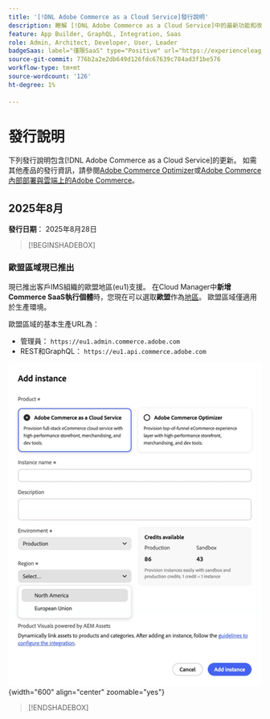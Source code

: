 ```yaml
---
title: '[!DNL Adobe Commerce as a Cloud Service]發行說明'
description: 瞭解 [!DNL Adobe Commerce as a Cloud Service]中的最新功能和改進專案。
feature: App Builder, GraphQL, Integration, Saas
role: Admin, Architect, Developer, User, Leader
badgeSaas: label="僅限SaaS" type="Positive" url="https://experienceleague.adobe.com/en/docs/commerce/user-guides/product-solutions" tooltip="僅適用於Adobe Commerce as a Cloud Service和Adobe Commerce Optimizer專案(Adobe管理的SaaS基礎結構)。"
source-git-commit: 776b2a2e2db649d126fdc67639c784ad3f1be576
workflow-type: tm+mt
source-wordcount: '126'
ht-degree: 1%

---
```



# 發行說明

下列發行說明包含[!DNL Adobe Commerce as a Cloud Service]的更新。 如需其他產品的發行資訊，請參閱[Adobe Commerce Optimizer](../optimizer/release-notes.md)或[Adobe Commerce內部部署與雲端上的Adobe Commerce](https://experienceleague.adobe.com/en/docs/commerce-operations/release/notes/overview)。

## 2025年8月

**發行日期**： 2025年8月28日

>[!BEGINSHADEBOX]

### 歐盟區域現已推出

現已推出客戶IMS組織的歐盟地區(eu1)支援。 在Cloud Manager中&#x200B;**新增Commerce SaaS執行個體**&#x200B;時，您現在可以選取&#x200B;**歐盟**&#x200B;作為[地區](./getting-started.md#create-an-instance)。 歐盟區域僅適用於生產環境。

歐盟區域的基本生產URL為：

* 管理員： `https://eu1.admin.commerce.adobe.com`
* REST和GraphQL： `https://eu1.api.commerce.adobe.com`

![建立執行個體](./assets/create-instance-eu.png){width="600" align="center" zoomable="yes"}

>[!ENDSHADEBOX]
